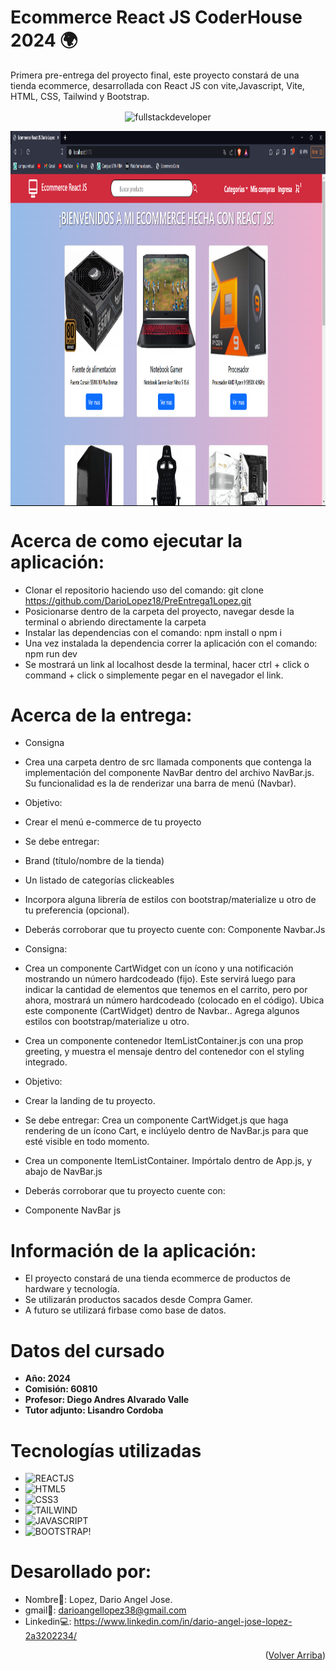 # Ecommerce React JS CoderHouse 2024 🌍

Primera pre-entrega del proyecto final, este proyecto constará de una tienda ecommerce, desarrollada con
React JS con vite,Javascript, Vite, HTML, CSS, Tailwind y Bootstrap.

<p align="center">
    <img
    src="https://media.giphy.com/media/scZPhLqaVOM1qG4lT9/giphy.gif"
    alt="fullstackdeveloper"
    width="300px"
    height="300px"
    align="center"
/>
</p>

<div> 
    <p align="center">
        <img
            src="Foto.png"
            alt="Certificado del curso"
            width="800px"
            height="600px"
            align="center"
        /> 
     </p>
</div>

# Acerca de como ejecutar la aplicación:

* Clonar el repositorio haciendo uso del comando: git clone https://github.com/DarioLopez18/PreEntrega1Lopez.git
* Posicionarse dentro de la carpeta del proyecto, navegar desde la terminal o abriendo directamente la carpeta
* Instalar las dependencias con el comando: npm install o npm i
* Una vez instalada la dependencia correr la aplicación con el comando: npm run dev
* Se mostrará un link al localhost desde la terminal, hacer ctrl + click o command + click o simplemente pegar en el navegador el link.

# Acerca de la entrega: 

* Consigna

* Crea una carpeta dentro de src llamada components que contenga la implementación del componente NavBar dentro del archivo NavBar.js. Su funcionalidad es la de renderizar una barra de menú (Navbar).

* Objetivo:

* Crear el menú e-commerce de tu proyecto

* Se debe entregar: 

* Brand (título/nombre de la tienda)
* Un listado de categorías clickeables
* Incorpora alguna librería de estilos con bootstrap/materialize u otro de tu preferencia (opcional).
* Deberás corroborar que tu proyecto cuente con: Componente Navbar.Js

* Consigna: 

* Crea un componente CartWidget con un ícono y una notificación mostrando un número hardcodeado (fijo). Este servirá luego para indicar la cantidad de elementos que tenemos en el carrito, pero por ahora, mostrará un número hardcodeado (colocado en el código). Ubica este componente (CartWidget) dentro de Navbar.. Agrega algunos estilos con bootstrap/materialize u otro.

* Crea un componente contenedor ItemListContainer.js con una prop greeting, y muestra el mensaje dentro del contenedor con el styling integrado.

* Objetivo:

* Crear la landing de tu proyecto.

* Se debe entregar: Crea un componente CartWidget.js que haga rendering de un ícono Cart, e inclúyelo dentro de NavBar.js para que esté visible en todo momento.

* Crea un componente ItemListContainer. Impórtalo dentro de App.js, y abajo de NavBar.js

* Deberás corroborar que tu proyecto cuente con: 

* Componente NavBar js

# Información de la aplicación:

* El proyecto constará de una tienda ecommerce de productos de hardware y tecnología.
* Se utilizarán productos sacados desde Compra Gamer. 
* A futuro se utilizará firbase como base de datos. 

# Datos del cursado
- **Año: 2024**
- **Comisión: 60810**
- **Profesor: Diego Andres Alvarado Valle**
- **Tutor adjunto: Lisandro Cordoba**

# Tecnologías utilizadas

* ![REACTJS](https://img.shields.io/badge/React-20232A?style=for-the-badge&logo=react&logoColor=61DAFB)
* ![HTML5](https://img.shields.io/badge/HTML5-E34F26?style=for-the-badge&logo=html5&logoColor=white)
* ![CSS3](https://img.shields.io/badge/CSS3-1572B6?style=for-the-badge&logo=css3&logoColor=white)
* ![TAILWIND](https://img.shields.io/badge/Tailwind_CSS-38B2AC?style=for-the-badge&logo=tailwind-css&logoColor=white)
* ![JAVASCRIPT](https://img.shields.io/badge/JavaScript-323330?style=for-the-badge&logo=javascript&logoColor=F7DF1E)
* ![BOOTSTRAP!](https://img.shields.io/badge/Bootstrap-563D7C?style=for-the-badge&logo=bootstrap&logoColor=white)
# Desarollado por:

* Nombre👤: Lopez, Dario Angel Jose.
* gmail📩: darioangellopez38@gmail.com
* Linkedin💻: https://www.linkedin.com/in/dario-angel-jose-lopez-2a3202234/

<p align="right">(<a href="#top">Volver Arriba</a>)</p>

